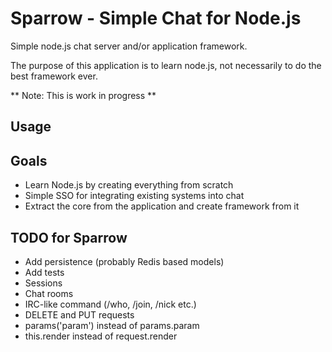 Sparrow - Simple Chat for Node.js
=======================

Simple node.js chat server and/or application framework.

The purpose of this application is to learn node.js, not necessarily to do the best framework ever.

** Note: This is work in progress **

Usage
-----

Goals
-----
* Learn Node.js by creating everything from scratch
* Simple SSO for integrating existing systems into chat
* Extract the core from the application and create framework from it

TODO for Sparrow
----------------
* Add persistence (probably Redis based models)
* Add tests
* Sessions
* Chat rooms
* IRC-like command (/who, /join, /nick etc.)
* DELETE and PUT requests
* params('param') instead of params.param
* this.render instead of request.render
